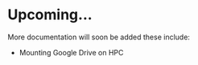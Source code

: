 # Upcoming...

More documentation will soon be added these include:

- Mounting Google Drive on HPC 